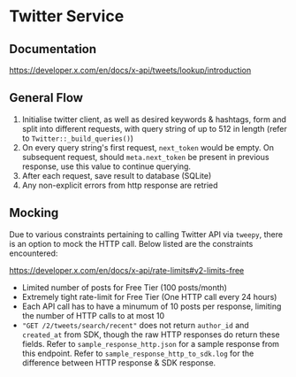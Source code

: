 # Twitter Service

## Documentation

https://developer.x.com/en/docs/x-api/tweets/lookup/introduction

## General Flow

1. Initialise twitter client, as well as desired keywords & hashtags, form and split into different requests, with query string of up to 512 in length (refer to `Twitter::_build_queries()`)
2. On every query string's first request, `next_token` would be empty. On subsequent request, should `meta.next_token` be present in previous response, use this value to continue querying.
3. After each request, save result to database (SQLite)
4. Any non-explicit errors from http response are retried

## Mocking

Due to various constraints pertaining to calling Twitter API via `tweepy`, there is an option to mock the HTTP call. Below listed are the constraints encountered:

https://developer.x.com/en/docs/x-api/rate-limits#v2-limits-free

- Limited number of posts for Free Tier (100 posts/month)
- Extremely tight rate-limit for Free Tier (One HTTP call every 24 hours)
- Each API call has to have a minumum of 10 posts per response, limiting the number of HTTP calls to at most 10
- `"GET /2/tweets/search/recent"` does not return `author_id` and `created_at` from SDK, though the raw HTTP responses do return these fields. Refer to `sample_response_http.json` for a sample response from this endpoint. Refer to `sample_response_http_to_sdk.log` for the difference between HTTP response & SDK response.
